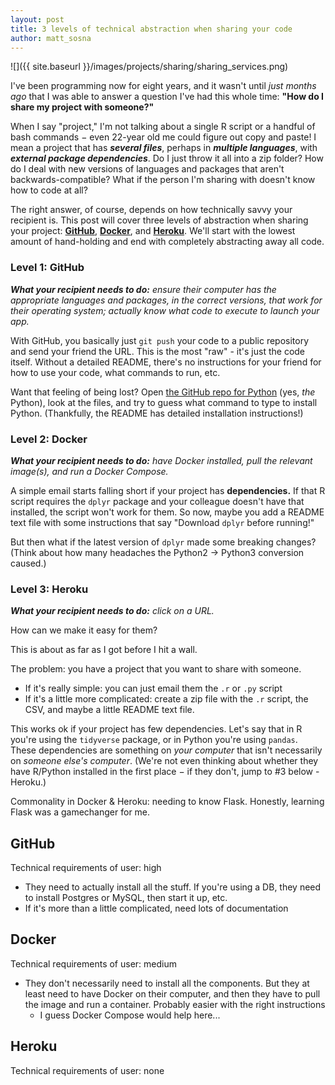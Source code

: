 ```yaml
---
layout: post
title: 3 levels of technical abstraction when sharing your code
author: matt_sosna
---
```


![]({{ site.baseurl }}/images/projects/sharing/sharing_services.png)

I've been programming now for eight years, and it wasn't until *just months ago* that I was able to answer a question I've had this whole time: **"How do I share my project with someone?"**

When I say "project," I'm not talking about a single R script or a handful of bash commands $-$ even 22-year old me could figure out copy and paste! I mean a project that has _**several files**_, perhaps in _**multiple languages**_, with _**external package dependencies**_. Do I just throw it all into a zip folder? How do I deal with new versions of languages and packages that aren't backwards-compatible? What if the person I'm sharing with doesn't know how to code at all?

The right answer, of course, depends on how technically savvy your recipient is. This post will cover three levels of abstraction when sharing your project: [**GitHub**](https://guides.github.com/introduction/flow/), [**Docker**](https://docs.docker.com/get-started/overview/), and [**Heroku**](https://www.heroku.com/what). We'll start with the lowest amount of hand-holding and end with completely abstracting away all code.

### Level 1: GitHub
_**What your recipient needs to do:** ensure their computer has the appropriate languages and packages, in the correct versions, that work for their operating system; actually know what code to execute to launch your app._

With GitHub, you basically just `git push` your code to a public repository and send your friend the URL. This is the most "raw" - it's just the code itself. Without a detailed README, there's no instructions for your friend for how to use your code, what commands to run, etc.

Want that feeling of being lost? Open [the GitHub repo for Python](https://github.com/python/cpython) (yes, *the* Python), look at the files, and try to guess what command to type to install Python. (Thankfully, the README has detailed installation instructions!)





### Level 2: Docker
_**What your recipient needs to do:** have Docker installed, pull the relevant image(s), and run a Docker Compose._

A simple email starts falling short if your project has **dependencies.** If that R script requires the `dplyr` package and your colleague doesn't have that installed, the script won't work for them. So now, maybe you add a README text file with some instructions that say "Download `dplyr` before running!"

But then what if the latest version of `dplyr` made some breaking changes? (Think about how many headaches the Python2 -> Python3 conversion caused.)


### Level 3: Heroku
_**What your recipient needs to do:** click on a URL._


How can we make it easy for them?

This is about as far as I got before I hit a wall.


The problem: you have a project that you want to share with someone.
* If it's really simple: you can just email them the `.r` or `.py` script
* If it's a little more complicated: create a zip file with the `.r` script, the CSV, and maybe a little README text file.

This works ok if your project has few dependencies. Let's say that in R you're using the `tidyverse` package, or in Python you're using `pandas`. These dependencies are something on *your computer* that isn't necessarily on *someone else's computer*. (We're not even thinking about whether they have R/Python installed in the first place $-$ if they don't, jump to \#3 below - Heroku.)




Commonality in Docker & Heroku: needing to know Flask. Honestly, learning Flask was a gamechanger for me.

## GitHub
Technical requirements of user: high
* They need to actually install all the stuff. If you're using a DB, they need to install Postgres or MySQL, then start it up, etc.
* If it's more than a little complicated, need lots of documentation

## Docker
Technical requirements of user: medium
* They don't necessarily need to install all the components. But they at least need to have Docker on their computer, and then they have to pull the image and run a container. Probably easier with the right instructions
  - I guess Docker Compose would help here...

## Heroku
Technical requirements of user: none
